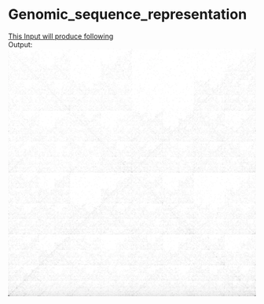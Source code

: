 # Genomic_sequence_representation
[This Input will produce following](https://raw.githubusercontent.com/shubh-sohi/Genomic_sequence_representation/master/cgr_test_files/HUMHBB.txt)  
Output:
![](https://github.com/shubh-sohi/Genomic_sequence_representation/blob/master/SC1.png)
